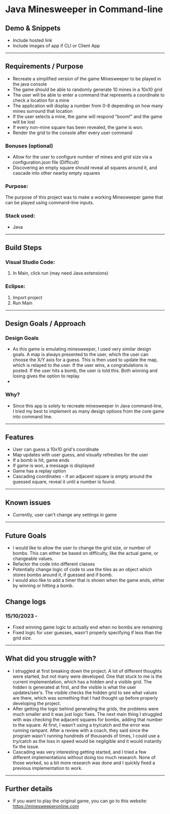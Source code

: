# Java Minesweeper in Command-line

## Demo & Snippets

- Include hosted link
- Include images of app if CLI or Client App

---

## Requirements / Purpose

- Recreate a simplified version of the game Minesweeper to be played in the java console
- The game should be able to randomly generate 10 mines in a 10x10 grid
- The user will be able to enter a command that represents a coordinate to check a location for a mine
- The application will display a number from 0-8 depending on how many mines surround that location
- If the user selects a mine, the game will respond "boom!" and the game will be lost
- If every non-mine square has been revealed, the game is won.
- Render the grid to the console after every user command

### Bonuses (optional)

- Allow for the user to configure number of mines and grid size via a configuration.json file (Difficult)
- Discovering an empty square should reveal all squares around it, and cascade into other nearby empty squares

### Purpose:

The purpose of this project was to make a working Minesweeper game that can be played using command-line inputs.

### Stack used:

- Java

---

## Build Steps

### Visual Studio Code:

1. In Main, click run (may need Java extensions)

### Eclipse:

1. Import project
2. Run Main

---

## Design Goals / Approach

### Design Goals

- As this game is emulating minesweeper, I used very similar design goals. A map is always presented to the user, which the user can choose the X/Y axis for a guess. This is then used to update the map, which is relayed to the user. If the user wins, a congratulations is posted. If the user hits a bomb, the user is told this. Both winning and losing gives the option to replay.
-

### Why?

- Since this app is solely to recreate minesweeper in Java command-line, I tried my best to implement as many design options from the core game into command line.

---

## Features

- User can guess a 10x10 grid's coordinate
- Map updates with user guess, and visually refreshes for the user
- If a bomb is hit, game ends
- If game is won, a message is displayed
- Game has a replay option
- Cascading coordinates - if an adjacent square is empty around the guessed square, reveal it until a number is found.

---

## Known issues

- Currently, user can't change any settings in game

---

## Future Goals

- I would like to allow the user to change the grid size, or number of bombs. This can either be based on difficulty, like the actual game, or changeable values.
- Refactor the code into different classes
- Potentially change logic of code to use the tiles as an object which stores bombs around it, if guessed and if bomb.
- I would also like to add a timer that is shown when the game ends, either by winning or hitting a bomb.

## Change logs

### 15/10/2023 -

- Fixed winning game logic to actually end when no bombs are remaining
- Fixed logic for user guesses, wasn't properly specifying if less than the grid size.

---

## What did you struggle with?

- I struggled at first breaking down the project. A lot of different thoughts were started, but not many were developed. One that stuck to me is the current implementation, which has a hidden and a visible grid. The hidden is generated at first, and the visible is what the user updates/see's. The visible checks the hidden grid to see what values are there, which was something that I had thought up before properly developing the project.
- After getting the logic behind generating the grids, the problems were much smaller and it was just logic fixes. The next main thing I struggled with was checking the adjacent squares for bombs, adding that number to the square. At first, I wasn't using a try/catch and the error was running rampant. After a review with a coach, they said since the program wasn't running hundreds of thousands of times, I could use a try/catch as the loss in speed would be negligible and it would instantly fix the issue.
- Cascading was very interesting getting started, and I tried a few different implementations without doing too much research. None of those worked, so a bit more research was done and I quickly fixed a previous implementation to work.

---

## Further details

- If you want to play the original game, you can go to this website: https://minesweeperonline.com

